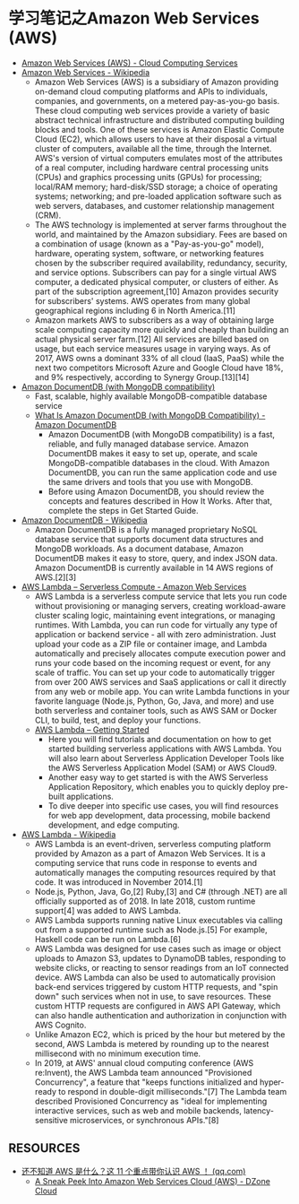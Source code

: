 # 学习笔记之Amazon Web Services (AWS)

* [Amazon Web Services (AWS) - Cloud Computing Services](https://aws.amazon.com/?nc2=h_lg)
* [Amazon Web Services - Wikipedia](https://en.wikipedia.org/wiki/Amazon_Web_Services)
  * Amazon Web Services (AWS) is a subsidiary of Amazon providing on-demand cloud computing platforms and APIs to individuals, companies, and governments, on a metered pay-as-you-go basis. These cloud computing web services provide a variety of basic abstract technical infrastructure and distributed computing building blocks and tools. One of these services is Amazon Elastic Compute Cloud (EC2), which allows users to have at their disposal a virtual cluster of computers, available all the time, through the Internet. AWS's version of virtual computers emulates most of the attributes of a real computer, including hardware central processing units (CPUs) and graphics processing units (GPUs) for processing; local/RAM memory; hard-disk/SSD storage; a choice of operating systems; networking; and pre-loaded application software such as web servers, databases, and customer relationship management (CRM).
  * The AWS technology is implemented at server farms throughout the world, and maintained by the Amazon subsidiary. Fees are based on a combination of usage (known as a "Pay-as-you-go" model), hardware, operating system, software, or networking features chosen by the subscriber required availability, redundancy, security, and service options. Subscribers can pay for a single virtual AWS computer, a dedicated physical computer, or clusters of either. As part of the subscription agreement,[10] Amazon provides security for subscribers' systems. AWS operates from many global geographical regions including 6 in North America.[11]
  * Amazon markets AWS to subscribers as a way of obtaining large scale computing capacity more quickly and cheaply than building an actual physical server farm.[12] All services are billed based on usage, but each service measures usage in varying ways. As of 2017, AWS owns a dominant 33% of all cloud (IaaS, PaaS) while the next two competitors Microsoft Azure and Google Cloud have 18%, and 9% respectively, according to Synergy Group.[13][14]
* [Amazon DocumentDB (with MongoDB compatibility)](https://aws.amazon.com/documentdb/)
  * Fast, scalable, highly available MongoDB-compatible database service
  * [What Is Amazon DocumentDB (with MongoDB Compatibility) - Amazon DocumentDB](https://docs.aws.amazon.com/documentdb/latest/developerguide/what-is.html)
    * Amazon DocumentDB (with MongoDB compatibility) is a fast, reliable, and fully managed database service. Amazon DocumentDB makes it easy to set up, operate, and scale MongoDB-compatible databases in the cloud. With Amazon DocumentDB, you can run the same application code and use the same drivers and tools that you use with MongoDB.
    * Before using Amazon DocumentDB, you should review the concepts and features described in How It Works. After that, complete the steps in Get Started Guide.
* [Amazon DocumentDB - Wikipedia](https://en.wikipedia.org/wiki/Amazon_DocumentDB)
  * Amazon DocumentDB is a fully managed proprietary NoSQL database service that supports document data structures and MongoDB workloads. As a document database, Amazon DocumentDB makes it easy to store, query, and index JSON data. Amazon DocumentDB is currently available in 14 AWS regions of AWS.[2][3]
* [AWS Lambda – Serverless Compute - Amazon Web Services](https://aws.amazon.com/lambda/)
  * AWS Lambda is a serverless compute service that lets you run code without provisioning or managing servers, creating workload-aware cluster scaling logic, maintaining event integrations, or managing runtimes. With Lambda, you can run code for virtually any type of application or backend service - all with zero administration. Just upload your code as a ZIP file or container image, and Lambda automatically and precisely allocates compute execution power and runs your code based on the incoming request or event, for any scale of traffic. You can set up your code to automatically trigger from over 200 AWS services and SaaS applications or call it directly from any web or mobile app. You can write Lambda functions in your favorite language (Node.js, Python, Go, Java, and more) and use both serverless and container tools, such as AWS SAM or Docker CLI, to build, test, and deploy your functions.
  * [AWS Lambda – Getting Started](https://aws.amazon.com/lambda/getting-started/)
    * Here you will find tutorials and documentation on how to get started building serverless applications with AWS Lambda. You will also learn about Serverless Application Developer Tools like the AWS Serverless Application Model (SAM) or AWS Cloud9.
    * Another easy way to get started is with the AWS Serverless Application Repository, which enables you to quickly deploy pre-built applications.
    * To dive deeper into specific use cases, you will find resources for web app development, data processing, mobile backend development, and edge computing.
* [AWS Lambda - Wikipedia](https://en.wikipedia.org/wiki/AWS_Lambda)
  * AWS Lambda is an event-driven, serverless computing platform provided by Amazon as a part of Amazon Web Services. It is a computing service that runs code in response to events and automatically manages the computing resources required by that code. It was introduced in November 2014.[1]
  * Node.js, Python, Java, Go,[2] Ruby,[3] and C# (through .NET) are all officially supported as of 2018. In late 2018, custom runtime support[4] was added to AWS Lambda.
  * AWS Lambda supports running native Linux executables via calling out from a supported runtime such as Node.js.[5] For example, Haskell code can be run on Lambda.[6]
  * AWS Lambda was designed for use cases such as image or object uploads to Amazon S3, updates to DynamoDB tables, responding to website clicks, or reacting to sensor readings from an IoT connected device. AWS Lambda can also be used to automatically provision back-end services triggered by custom HTTP requests, and "spin down" such services when not in use, to save resources. These custom HTTP requests are configured in AWS API Gateway, which can also handle authentication and authorization in conjunction with AWS Cognito.
  * Unlike Amazon EC2, which is priced by the hour but metered by the second, AWS Lambda is metered by rounding up to the nearest millisecond with no minimum execution time.
  * In 2019, at AWS' annual cloud computing conference (AWS re:Invent), the AWS Lambda team announced "Provisioned Concurrency", a feature that "keeps functions initialized and hyper-ready to respond in double-digit milliseconds."[7] The Lambda team described Provisioned Concurrency as "ideal for implementing interactive services, such as web and mobile backends, latency-sensitive microservices, or synchronous APIs."[8]

## RESOURCES

* [还不知道 AWS 是什么？这 11 个重点带你认识 AWS ！ (qq.com)](https://mp.weixin.qq.com/s/E7nkDxM3KbnXhqto0ZbkyQ)
  * [A Sneak Peek Into Amazon Web Services Cloud (AWS) - DZone Cloud](https://dzone.com/articles/a-sneak-peek-into-amazon-web-services-cloud-aws)
